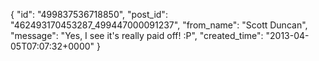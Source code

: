  {
   "id": "499837536718850",
   "post_id": "462493170453287_499447000091237",
   "from_name": "Scott Duncan",
   "message": "Yes, I see it's really paid off! :P",
   "created_time": "2013-04-05T07:07:32+0000"
 }
